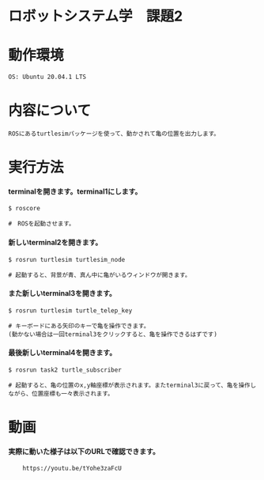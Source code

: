 # ロボットシステム学　課題2

# 動作環境
    OS: Ubuntu 20.04.1 LTS
# 内容について
    ROSにあるturtlesimパッケージを使って、動かされて亀の位置を出力します。
# 実行方法
#### terminalを開きます。terminal1にします。
    $ roscore  
    
    #　ROSを起動させます。
#### 新しいterminal2を開きます。
    $ rosrun turtlesim turtlesim_node
    
    # 起動すると、背景が青、真ん中に亀がいるウィンドウが開きます。
#### また新しいterminal3を開きます。
    $ rosrun turtlesim turtle_telep_key
    
    # キーボードにある矢印のキーで亀を操作できます。
    (動かない場合は一回terminal3をクリックすると、亀を操作できるはずです)
#### 最後新しいterminal4を開きます。
    $ rosrun task2 turtle_subscriber
    
    # 起動すると、亀の位置のx,y軸座標が表示されます。またterminal3に戻って、亀を操作しながら、位置座標も一々表示されます。
# 動画
#### 実際に動いた様子は以下のURLで確認できます。
        https://youtu.be/tYohe3zaFcU
